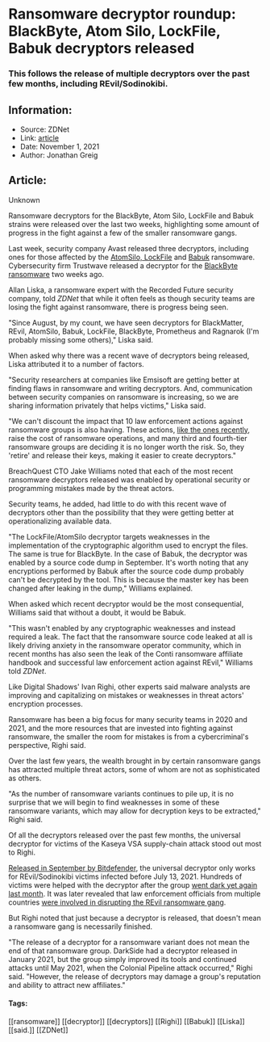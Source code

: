 # Ransomware decryptor roundup: BlackByte, Atom Silo, LockFile, Babuk decryptors released
### This follows the release of multiple decryptors over the past few months, including REvil/Sodinokibi.

## Information:
+ Source: ZDNet
+ Link: [article](https://www.zdnet.com/article/ransomware-decryptor-roundup-blackbyte-atom-silo-lockfile-babuk-decryptors-released/)
+ Date: November 1, 2021
+ Author: Jonathan Greig


## Article:
Unknown


Ransomware decryptors for the BlackByte, Atom Silo, LockFile and Babuk strains were released over the last two weeks, highlighting some amount of progress in the fight against a few of the smaller ransomware gangs.

Last week, security company Avast released three decryptors, including ones for those affected by the [AtomSilo, LockFile](https://www.bleepingcomputer.com/news/security/free-decryptor-released-for-atom-silo-and-lockfile-ransomware/) and [Babuk](https://www.avast.com/ransomware-decryption-tools#babuk) ransomware. Cybersecurity firm Trustwave released a decryptor for the [BlackByte ransomware](https://www.zdnet.com/article/blackbyte-ransomware-decryptor-released/) two weeks ago.  

Allan Liska, a ransomware expert with the Recorded Future security company, told *ZDNet* that while it often feels as though security teams are losing the fight against ransomware, there is progress being seen. 

"Since August, by my count, we have seen decryptors for BlackMatter, REvil, AtomSilo, Babuk, LockFile, BlackByte, Prometheus and Ragnarok (I'm probably missing some others)," Liska said.

When asked why there was a recent wave of decryptors being released, Liska attributed it to a number of factors.

"Security researchers at companies like Emsisoft are getting better at finding flaws in ransomware and writing decryptors. And, communication between security companies on ransomware is increasing, so we are sharing information privately that helps victims," Liska said.

"We can't discount the impact that 10 law enforcement actions against ransomware groups is also having. These actions, [like the ones recently](https://www.zdnet.com/article/ransomware-police-sting-targets-suspects-behind-1800-attacks-that-wreaked-havoc-across-the-world/), raise the cost of ransomware operations, and many third and fourth-tier ransomware groups are deciding it is no longer worth the risk. So, they 'retire' and release their keys, making it easier to create decryptors."






BreachQuest CTO Jake Williams noted that each of the most recent ransomware decryptors released was enabled by operational security or programming mistakes made by the threat actors. 

Security teams, he added, had little to do with this recent wave of decryptors other than the possibility that they were getting better at operationalizing available data.

"The LockFile/AtomSilo decryptor targets weaknesses in the implementation of the cryptographic algorithm used to encrypt the files. The same is true for BlackByte. In the case of Babuk, the decryptor was enabled by a source code dump in September. It's worth noting that any encryptions performed by Babuk after the source code dump probably can't be decrypted by the tool. This is because the master key has been changed after leaking in the dump," Williams explained.

When asked which recent decryptor would be the most consequential, Williams said that without a doubt, it would be Babuk. 

"This wasn't enabled by any cryptographic weaknesses and instead required a leak. The fact that the ransomware source code leaked at all is likely driving anxiety in the ransomware operator community, which in recent months has also seen the leak of the Conti ransomware affiliate handbook and successful law enforcement action against REvil," Williams told *ZDNet*. 

Like Digital Shadows' Ivan Righi, other experts said malware analysts are improving and capitalizing on mistakes or weaknesses in threat actors' encryption processes. 

Ransomware has been a big focus for many security teams in 2020 and 2021, and the more resources that are invested into fighting against ransomware, the smaller the room for mistakes is from a cybercriminal's perspective, Righi said. 

Over the last few years, the wealth brought in by certain ransomware gangs has attracted multiple threat actors, some of whom are not as sophisticated as others.

"As the number of ransomware variants continues to pile up, it is no surprise that we will begin to find weaknesses in some of these ransomware variants, which may allow for decryption keys to be extracted," Righi said. 

Of all the decryptors released over the past few months, the universal decryptor for victims of the Kaseya VSA supply-chain attack stood out most to Righi.

[Released in September by Bitdefender](https://www.zdnet.com/article/bitdefender-releases-universal-decryptor-for-revilsodinokibi-victims-hit-before-july-13/), the universal decryptor only works for REvil/Sodinokibi victims infected before July 13, 2021. Hundreds of victims were helped with the decryptor after the group [went dark yet again last month](https://www.zdnet.com/article/revil-ransomware-operators-claim-group-is-ending-activity-again-happy-blog-now-offline/). It was later revealed that law enforcement officials from multiple countries [were involved in disrupting the REvil ransomware gang](https://www.zdnet.com/article/multiple-governments-involved-in-coordinated-takedown-of-revil-ransomware-group-reuters/).

But Righi noted that just because a decryptor is released, that doesn't mean a ransomware gang is necessarily finished. 

"The release of a decryptor for a ransomware variant does not mean the end of that ransomware group. DarkSide had a decryptor released in January 2021, but the group simply improved its tools and continued attacks until May 2021, when the Colonial Pipeline attack occurred," Righi said. "However, the release of decryptors may damage a group's reputation and ability to attract new affiliates."





#### Tags:
[[ransomware]] [[decryptor]] [[decryptors]] [[Righi]] [[Babuk]] [[Liska]] [[said.]] [[ZDNet]]
